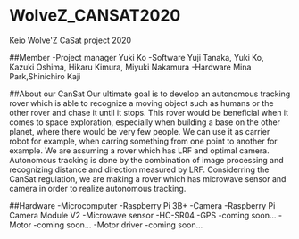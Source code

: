 # WolveZ_CANSAT2020
Keio Wolve'Z CaSat project 2020

##Member
-Project manager
Yuki Ko
-Software
Yuji Tanaka, Yuki Ko, Kazuki Oshima, Hikaru Kimura, Miyuki Nakamura
-Hardware
Mina Park,Shinichiro Kaji

##About our CanSat
  Our ultimate goal is to develop an autonomous tracking rover which is able to recognize a moving object such as humans or the other rover and chase it until it stops. This rover would be beneficial when it comes to space exploration, especially when building a base on the other planet, where there would be very few people. We can use it as carrier robot for example, when carring something from one point to another for example. 
  We are assuming a rover which has LRF and optimal camera. Autonomous tracking is done by the combination of image processing and recognizing distance and direction measured by LRF. Considerring the CanSat regulation, we are making a rover which has microwave sensor and camera in order to realize autonomous tracking.

##Hardware
-Microcomputer
 -Raspberry Pi 3B+
-Camera
 -Raspberry Pi Camera Module V2
-Microwave sensor
 -HC-SR04
-GPS
 -coming soon...
-Motor
 -coming soon...
-Motor driver
 -coming soon...

